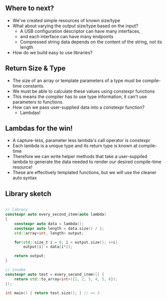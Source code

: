 ## Where to next?

- We've created simple resources of known size/type
  <!-- .element: class="fragment" -->
- What about varying the output size/type based on the input?
  <!-- .element: class="fragment" -->
  - A USB configuration descriptor can have many interfaces,
  <!-- .element: class="fragment" -->
  - and each interface can have many endpoints
  <!-- .element: class="fragment" -->
  - Compressed string data depends on the content of the string, not its length
  <!-- .element: class="fragment" -->
- How do we build easy to use libraries?
  <!-- .element: class="fragment" -->



<!-- down -->
## Return Size & Type

- The size of an array or template parameters of a type
  must be compile-time constants.
  <!-- .element: class="fragment" -->
- We must be able to calculate these values using constexpr
  functions
  <!-- .element: class="fragment" -->
- This means the compiler has to use type information, it can't
  use parameters to functions.
  <!-- .element: class="fragment" -->
- How can we pass user-supplied data into a constexpr function?
  <!-- .element: class="fragment" -->
  - Lambdas!
    <!-- .element: class="fragment" -->



<!-- down -->
## Lambdas for the win!

- A capture-less, parameter less lambda's call operator
  is constexpr
  <!-- .element: class="fragment" -->
- Each lambda is a unique type and its return type is known
  at compile-time
  <!-- .element: class="fragment" -->
- Therefore we can write helper methods that take a user-suppiled
  lambda to generate the data needed to render our desired compile-time
  resource!
  <!-- .element: class="fragment" -->
- These are effectively templated functions, but we will use the
  cleaner auto syntax
  <!-- .element: class="fragment" -->



<!-- down -->
## Library sketch

```C++

// library
constexpr auto every_second_item(auto lambda)
{
    constexpr auto data = lambda();
    constexpr auto length = data.size() / 2;
    std::array<int, length> output;

    for(std::size_t i = 0; i < output.size(); ++i)
        output[i] = data[i*2];

    return output;
}

// invoke
constexpr auto test = every_second_item([] {
    return std::to_array<int>({1, 2, 3, 4, 5, 6});
});

int main() { return test.size(); } // == 3

```
<!-- .element class="r-stretch" -->

